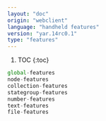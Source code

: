```yaml
---
layout: "doc"
origin: "webclient"
language: "handheld features"
version: "yar.14rc0.1"
type: "features"
---
```


1. TOC
{:toc}

```js
global-features
node-features
collection-features
stategroup-features
number-features
text-features
file-features
```
